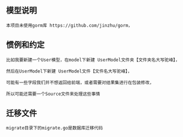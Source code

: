 ## 模型说明

    本项目未使用gorm库 https://github.com/jinzhu/gorm，

## 惯例和约定

    比如我要新建一个User模型，在model下新建 UserModel文件夹【文件夹名大写驼峰】，
    
    然后在UserModel下新建 UserModel文件【文件名大写驼峰】，
    
    可能有一些字段我们并不想返回给前端，或者需要对结果集进行在包装修改，
    
    所以可能还需要一个Source文件来处理这些事情


## 迁移文件

    migrate目录下的migrate.go是数据库迁移代码
